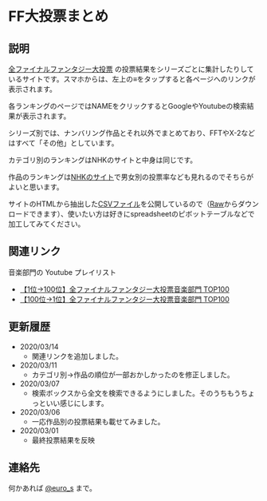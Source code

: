 # FF大投票まとめ

## 説明

[全ファイナルファンタジー大投票](https://www.nhk.or.jp/anime/ff/) の投票結果をシリーズごとに集計したりしているサイトです。スマホからは、左上の≡をタップすると各ページへのリンクが表示されます。

各ランキングのページではNAMEをクリックするとGoogleやYoutubeの検索結果が表示されます。

シリーズ別では、ナンバリング作品とそれ以外でまとめており、FFTやX-2などはすべて「その他」としています。

カテゴリ別のランキングはNHKのサイトと中身は同じです。

作品のランキングは[NHKのサイト](https://www.nhk.or.jp/anime/ff/ranking/?cat=series)で男女別の投票率なども見れるのでそちらがよいと思います。

サイトのHTMLから抽出した[CSVファイル](https://github.com/y-moriya/ffvote/blob/master/scripts/ranking.csv)を公開しているので（[Raw](https://raw.githubusercontent.com/y-moriya/ffvote/master/scripts/ranking.csv)からダウンロードできます）、使いたい方は好きにspreadsheetのピボットテーブルなどで加工してみてください。

## 関連リンク

音楽部門の Youtube プレイリスト

- [【1位→100位】全ファイナルファンタジー大投票音楽部門 TOP100](https://www.youtube.com/playlist?list=PLrcKLEcMQ1a2nTLgaWN9zeiWhK6jEOPf_)
- [【100位→1位】全ファイナルファンタジー大投票音楽部門 TOP100](https://www.youtube.com/playlist?list=PLrcKLEcMQ1a13QSDw46h0tXgHfcK1hB5A)

## 更新履歴

- 2020/03/14
  - 関連リンクを追加しました。
- 2020/03/11
  - カテゴリ別->作品の順位が一部おかしかったのを修正しました。
- 2020/03/07
  - 検索ボックスから全文を検索できるようにしました。そのうちもうちょっといい感じにします。
- 2020/03/06
  - 一応作品別の投票結果も載せてみました。
- 2020/03/01
  - 最終投票結果を反映

## 連絡先

何かあれば [@euro_s](https://twitter.com/euro_s) まで。